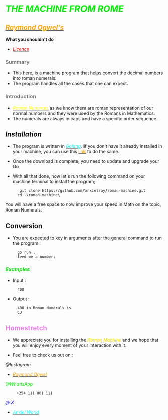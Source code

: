 # <font color=gree>**_THE MACHINE FROM ROME_** </font>

## [<font color=orange> _Raymond Ogwel's_ </font>](https://learn.zone01kisumu.ke/git/rogwel)

**What you shouldn't do**

- [<font color = "red">_Licence_</font>](".\LICENCE.txt")

### <font color=grey> Summary </font>

- This here, is a machine program that helps convert the decimal numbers into roman numerals.
- The program handles all the cases that one can expect.

### <font color=grey>Introduction </font>

- [<font color=yellow>_Roman Numerals_</font>]() as we know them are roman representation of our normal numbers and they were used by the Romans in Mathematics.
- The  numerals are always in caps and have a specific order sequence.

## **_Installation_**

- The program is written in [<font color = cyan>_Golang_</font>](). If you don't have it already installed in your machine, you can use this [<font color= orange>link</font>]() to do the same.
- Once the download is complete, you need to update and upgrade your Go
- With all that done, now let's run the following command on your machine terminal to install the program;

         git clone https://github.com/anxielray/roman-machine.git
        cd .\roman-machine\

You will have a free space to now improve your speed in Math on the topic, Roman Numerals.

## Conversion

- You are expected to key in arguments after the general command to run the program :

        go run . 
        feed me a number: 

### <font color = gree>**_Examples_**</font>

- Input :

        400

- Output :

        400 in Roman Numerals is
        CD

## <font color ="violet">Homestretch</font>

- We appreciate you for installing the <font color = gold>_Roman Machine_</font> and we hope that you will enjoy every moment of your interaction with it.

- Feel free to check us out on :

_@Instagram_

- [<font color = "orange">_Raymond Ogwel_</font>](https://www.instagram.com/anxiel_world?igsh=Ym1la3hibG5kdXVj)

    <font color = "gree">

_@WhattsApp_</font>

         +254 111 801 111

<font color = blue> _@ X_</font>

- [<font color = "cyan">_Anxiel World_</font>](https://x.com/AnxielW?t=ptK5T27DPT9tPozeTGLHlA&s=03)
